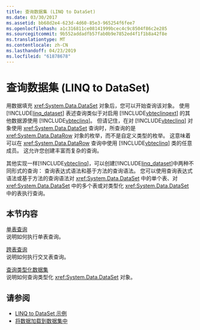 ```yaml
---
title: 查询数据集 (LINQ to DataSet)
ms.date: 03/30/2017
ms.assetid: bb68d2e4-623d-4d60-85e3-965254f6fee7
ms.openlocfilehash: a1c316811ce08141999bcec4c9c8504f86c2e285
ms.sourcegitcommit: 9b552addadfb57fab0b9e7852ed4f1f1b8a42f8e
ms.translationtype: MT
ms.contentlocale: zh-CN
ms.lasthandoff: 04/23/2019
ms.locfileid: "61878678"
---
```

# <a name="querying-datasets-linq-to-dataset"></a>查询数据集 (LINQ to DataSet)
用数据填充 <xref:System.Data.DataSet> 对象后，您可以开始查询该对象。 使用 [!INCLUDE[linq_dataset](../../../../includes/linq-dataset-md.md)] 表述查询类似于对启用 [!INCLUDE[vbteclinqext](../../../../includes/vbteclinqext-md.md)] 的其他数据源使用 [!INCLUDE[vbteclinq](../../../../includes/vbteclinq-md.md)]。 但请记住，在对 [!INCLUDE[vbteclinq](../../../../includes/vbteclinq-md.md)] 对象使用 <xref:System.Data.DataSet> 查询时，所查询的是 <xref:System.Data.DataRow> 对象的枚举，而不是自定义类型的枚举。 这意味着可以在 <xref:System.Data.DataRow> 查询中使用 [!INCLUDE[vbteclinq](../../../../includes/vbteclinq-md.md)] 类的任意成员。 这允许您创建丰富而复杂的查询。  
  
 其他实现一样[!INCLUDE[vbteclinq](../../../../includes/vbteclinq-md.md)]，可以创建[!INCLUDE[linq_dataset](../../../../includes/linq-dataset-md.md)]中两种不同形式的查询： 查询表达式语法和基于方法的查询语法。 您可以使用查询表达式语法或基于方法的查询语法对 <xref:System.Data.DataSet> 中的单个表、对 <xref:System.Data.DataSet> 中的多个表或对类型化 <xref:System.Data.DataSet> 中的表执行查询。  
  
## <a name="in-this-section"></a>本节内容  
 [单表查询](../../../../docs/framework/data/adonet/single-table-queries-linq-to-dataset.md)  
 说明如何执行单表查询。  
  
 [跨表查询](../../../../docs/framework/data/adonet/cross-table-queries-linq-to-dataset.md)  
 说明如何执行交叉表查询。  
  
 [查询类型化数据集](../../../../docs/framework/data/adonet/querying-typed-datasets.md)  
 说明如何查询类型化 <xref:System.Data.DataSet> 对象。  
  
## <a name="see-also"></a>请参阅

- [LINQ to DataSet 示例](../../../../docs/framework/data/adonet/linq-to-dataset-examples.md)
- [将数据加载到数据集中](../../../../docs/framework/data/adonet/loading-data-into-a-dataset.md)
